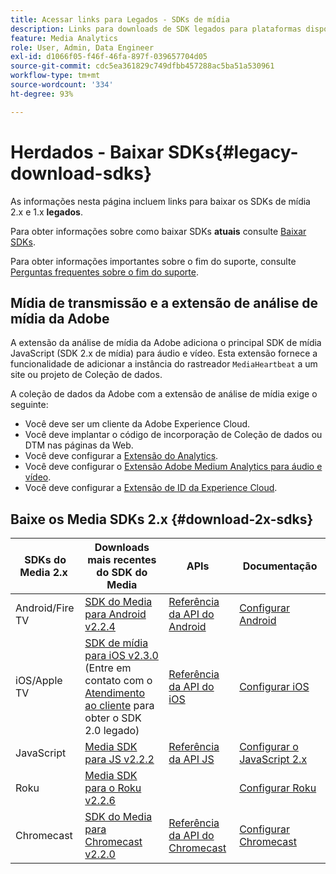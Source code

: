 ```yaml
---
title: Acessar links para Legados - SDKs de mídia
description: Links para downloads de SDK legados para plataformas disponíveis, incluindo Android, iOS, JavaScript, Chromecast e Roku.
feature: Media Analytics
role: User, Admin, Data Engineer
exl-id: d1066f05-f46f-46fa-897f-039657704d05
source-git-commit: cdc5ea361829c749dfbb457288ac5ba51a530961
workflow-type: tm+mt
source-wordcount: '334'
ht-degree: 93%

---
```


# Herdados - Baixar SDKs{#legacy-download-sdks}

As informações nesta página incluem links para baixar os SDKs de mídia 2.x e 1.x  **legados**.

Para obter informações sobre como baixar SDKs **atuais** consulte [Baixar SDKs](/help/getting-started/download-sdks.md).

Para obter informações importantes sobre o fim do suporte, consulte [Perguntas frequentes sobre o fim do suporte](/help/additional-resources/end-of-support-faqs.md).

## Mídia de transmissão e a extensão de análise de mídia da Adobe

A extensão da análise de mídia da Adobe adiciona o principal SDK de mídia JavaScript (SDK 2.x de mídia) para áudio e vídeo. Esta extensão fornece a funcionalidade de adicionar a instância do rastreador `MediaHeartbeat` a um site ou projeto de Coleção de dados.

A coleção de dados da Adobe com a extensão de análise de mídia exige o seguinte:
* Você deve ser um cliente da Adobe Experience Cloud.
* Você deve implantar o código de incorporação de Coleção de dados ou DTM nas páginas da Web.
* Você deve configurar a [Extensão do Analytics](https://experienceleague.adobe.com/docs/experience-platform/tags/extensions/adobe/analytics/overview.html?lang=pt-BR).
* Você deve configurar o [Extensão Adobe Medium Analytics para áudio e vídeo](https://experienceleague.adobe.com/docs/experience-platform/tags/extensions/client/media-analytics/overview.html).
* Você deve configurar a [Extensão de ID da Experience Cloud](https://experienceleague.adobe.com/docs/experience-platform/tags/extensions/adobe/id-service/overview.html?lang=pt-BR).

## Baixe os Media SDKs 2.x {#download-2x-sdks}

| SDKs do Media 2.x  | Downloads mais recentes do SDK do Media |  APIs   |  Documentação  |
| --- | --- | --- | --- |
| Android/Fire TV | [SDK do Media para Android v2.2.4](https://github.com/Adobe-Marketing-Cloud/media-sdks/releases/tag/android-v2.2.4) | [Referência da API do Android](https://adobe-marketing-cloud.github.io/media-sdks/reference/android/) | [Configurar Android](/help/legacy/media-sdk/setup/set-up-android.md) |
| iOS/Apple TV | [SDK de mídia para iOS v2.3.0](https://github.com/Adobe-Marketing-Cloud/media-sdks/releases/tag/ios-v2.3.0) (Entre em contato com o [Atendimento ao cliente](https://helpx.adobe.com/br/marketing-cloud/contact-support.html) para obter o SDK 2.0 legado) | [Referência da API do iOS](https://adobe-marketing-cloud.github.io/media-sdks/reference/ios/) | [Configurar iOS](/help/legacy/media-sdk/setup/set-up-ios.md) |
| JavaScript | [Media SDK para JS v2.2.2](https://github.com/Adobe-Marketing-Cloud/media-sdks/releases/tag/js-v2.2.2) | [Referência da API JS](https://adobe-marketing-cloud.github.io/media-sdks/reference/javascript/) | [Configurar o JavaScript 2.x](/help/legacy/media-sdk/setup/setup-javascript/set-up-js-2.md) |
| Roku | [Media SDK para o Roku v2.2.6](https://github.com/Adobe-Marketing-Cloud/media-sdks/releases/tag/roku-v2.2.6) |  | [Configurar Roku](/help/implementation/media-sdk/setup/set-up-roku.md) |
| Chromecast | [SDK do Media para Chromecast v2.2.0](https://github.com/Adobe-Marketing-Cloud/media-sdks/releases/tag/chromecast-v2.2.0) | [Referência da API do Chromecast](https://adobe-marketing-cloud.github.io/media-sdks/reference/chromecast/) | [Configurar Chromecast ](/help/implementation/media-sdk/setup/set-up-chromecast.md) |
